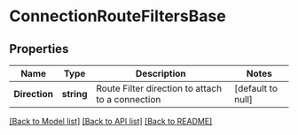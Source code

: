 # ConnectionRouteFiltersBase

## Properties
Name | Type | Description | Notes
------------ | ------------- | ------------- | -------------
**Direction** | **string** | Route Filter direction to attach to a connection | [default to null]

[[Back to Model list]](../README.md#documentation-for-models) [[Back to API list]](../README.md#documentation-for-api-endpoints) [[Back to README]](../README.md)

